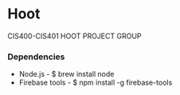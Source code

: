 # Hoot
CIS400-CIS401 HOOT PROJECT GROUP 

### Dependencies
- Node.js - $ brew install node
- Firebase tools - $ npm install -g firebase-tools

